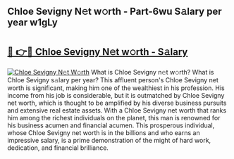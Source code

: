 ## Chloe Sevigny N𝚎t w𝚘rth - Part-6wu S𝚊lary per year w1gLy

# <h2><a href="http://gc4mh8v.nevu.top/?p=Chloe+Sevigny">🔗 👉🔴 Chloe Sevigny N𝚎t w𝚘rth - S𝚊lary</a></h2>

[![Chloe Sevigny N𝚎t W𝚘rth](https://i.imgur.com/Oavwk0R.jpeg)](http://gc4mh8v.nevu.top/?p=Chloe+Sevigny)
What is Chloe Sevigny n𝚎t w𝚘rth? What is Chloe Sevigny s𝚊lary per year?
This affluent person's Chloe Sevigny net worth is significant, making him one of the wealthiest in his profession. His income from his job is considerable, but it is outmatched by Chloe Sevigny net worth, which is thought to be amplified by his diverse business pursuits and extensive real estate assets. With a Chloe Sevigny net worth that ranks him among the richest individuals on the planet, this man is renowned for his business acumen and financial acumen. This prosperous individual, whose Chloe Sevigny net worth is in the billions and who earns an impressive salary, is a prime demonstration of the might of hard work, dedication, and financial brilliance.
